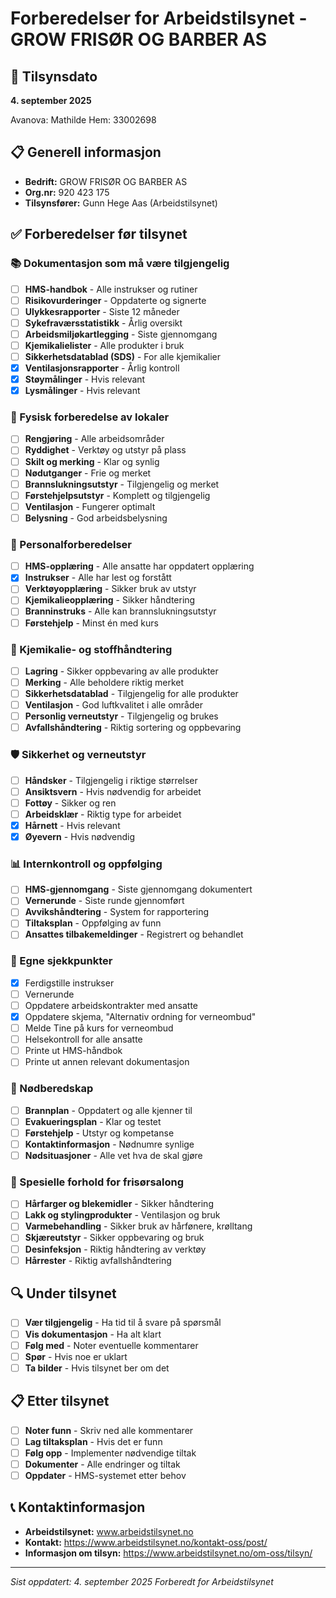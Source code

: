 # Forberedelser for Arbeidstilsynet - GROW FRISØR OG BARBER AS

## 📅 Tilsynsdato
**4. september 2025**

Avanova: Mathilde Hem: 33002698

## 📋 Generell informasjon
- **Bedrift:** GROW FRISØR OG BARBER AS
- **Org.nr:** 920 423 175
- **Tilsynsfører:** Gunn Hege Aas (Arbeidstilsynet)

## ✅ Forberedelser før tilsynet

### 📚 Dokumentasjon som må være tilgjengelig
- [ ] **HMS-handbok** - Alle instrukser og rutiner
- [ ] **Risikovurderinger** - Oppdaterte og signerte
- [ ] **Ulykkesrapporter** - Siste 12 måneder
- [ ] **Sykefraværsstatistikk** - Årlig oversikt
- [ ] **Arbeidsmiljøkartlegging** - Siste gjennomgang
- [ ] **Kjemikalielister** - Alle produkter i bruk
- [ ] **Sikkerhetsdatablad (SDS)** - For alle kjemikalier
- [x] **Ventilasjonsrapporter** - Årlig kontroll
- [x] **Støymålinger** - Hvis relevant
- [x] **Lysmålinger** - Hvis relevant

### 🏢 Fysisk forberedelse av lokaler
- [ ] **Rengjøring** - Alle arbeidsområder
- [ ] **Ryddighet** - Verktøy og utstyr på plass
- [ ] **Skilt og merking** - Klar og synlig
- [ ] **Nødutganger** - Frie og merket
- [ ] **Brannslukningsutstyr** - Tilgjengelig og merket
- [ ] **Førstehjelpsutstyr** - Komplett og tilgjengelig
- [ ] **Ventilasjon** - Fungerer optimalt
- [ ] **Belysning** - God arbeidsbelysning

### 👥 Personalforberedelser
- [ ] **HMS-opplæring** - Alle ansatte har oppdatert opplæring
- [x] **Instrukser** - Alle har lest og forstått
- [ ] **Verktøyopplæring** - Sikker bruk av utstyr
- [ ] **Kjemikalieopplæring** - Sikker håndtering
- [ ] **Branninstruks** - Alle kan brannslukningsutstyr
- [ ] **Førstehjelp** - Minst én med kurs

### 🧪 Kjemikalie- og stoffhåndtering
- [ ] **Lagring** - Sikker oppbevaring av alle produkter
- [ ] **Merking** - Alle beholdere riktig merket
- [ ] **Sikkerhetsdatablad** - Tilgjengelig for alle produkter
- [ ] **Ventilasjon** - God luftkvalitet i alle områder
- [ ] **Personlig verneutstyr** - Tilgjengelig og brukes
- [ ] **Avfallshåndtering** - Riktig sortering og oppbevaring

### 🛡️ Sikkerhet og verneutstyr
- [ ] **Håndsker** - Tilgjengelig i riktige størrelser
- [ ] **Ansiktsvern** - Hvis nødvendig for arbeidet
- [ ] **Fottøy** - Sikker og ren
- [ ] **Arbeidsklær** - Riktig type for arbeidet
- [x] **Hårnett** - Hvis relevant
- [x] **Øyevern** - Hvis nødvendig

### 📊 Internkontroll og oppfølging
- [ ] **HMS-gjennomgang** - Siste gjennomgang dokumentert
- [ ] **Vernerunde** - Siste runde gjennomført
- [ ] **Avvikshåndtering** - System for rapportering
- [ ] **Tiltaksplan** - Oppfølging av funn
- [ ] **Ansattes tilbakemeldinger** - Registrert og behandlet

### 📝 Egne sjekkpunkter
- [x] Ferdigstille instrukser
- [ ] Vernerunde
- [ ] Oppdatere arbeidskontrakter med ansatte
- [x] Oppdatere skjema, "Alternativ ordning for verneombud"
- [ ] Melde Tine på kurs for verneombud
- [ ] Helsekontroll for alle ansatte
- [ ] Printe ut HMS-håndbok
- [ ] Printe ut annen relevant dokumentasjon

### 🚨 Nødberedskap
- [ ] **Brannplan** - Oppdatert og alle kjenner til
- [ ] **Evakueringsplan** - Klar og testet
- [ ] **Førstehjelp** - Utstyr og kompetanse
- [ ] **Kontaktinformasjon** - Nødnumre synlige
- [ ] **Nødsituasjoner** - Alle vet hva de skal gjøre

### 📝 Spesielle forhold for frisørsalong
- [ ] **Hårfarger og blekemidler** - Sikker håndtering
- [ ] **Lakk og stylingprodukter** - Ventilasjon og bruk
- [ ] **Varmebehandling** - Sikker bruk av hårfønere, krølltang
- [ ] **Skjæreutstyr** - Sikker oppbevaring og bruk
- [ ] **Desinfeksjon** - Riktig håndtering av verktøy
- [ ] **Hårrester** - Riktig avfallshåndtering

## 🔍 Under tilsynet
- [ ] **Vær tilgjengelig** - Ha tid til å svare på spørsmål
- [ ] **Vis dokumentasjon** - Ha alt klart
- [ ] **Følg med** - Noter eventuelle kommentarer
- [ ] **Spør** - Hvis noe er uklart
- [ ] **Ta bilder** - Hvis tilsynet ber om det

## 📋 Etter tilsynet
- [ ] **Noter funn** - Skriv ned alle kommentarer
- [ ] **Lag tiltaksplan** - Hvis det er funn
- [ ] **Følg opp** - Implementer nødvendige tiltak
- [ ] **Dokumenter** - Alle endringer og tiltak
- [ ] **Oppdater** - HMS-systemet etter behov

## 📞 Kontaktinformasjon
- **Arbeidstilsynet:** www.arbeidstilsynet.no
- **Kontakt:** https://www.arbeidstilsynet.no/kontakt-oss/post/
- **Informasjon om tilsyn:** https://www.arbeidstilsynet.no/om-oss/tilsyn/

---
*Sist oppdatert: 4. september 2025*
*Forberedt for Arbeidstilsynet*
